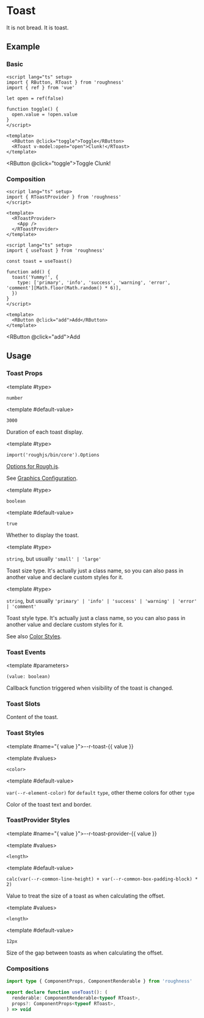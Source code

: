 <script lang="ts" setup>
import { RButton, RDetails, RSpace, RTable, RText, RToast, useToast } from 'roughness'
import { ref } from 'vue'

let open = ref(false)

function toggle() {
  open.value = !open.value
}

const toast = useToast()

function add() {
  toast('Yummy!', {
    type: ['primary', 'info', 'success', 'warning', 'error', 'comment'][Math.floor(Math.random() * 6)],
  })
}
</script>

# Toast

It is not bread. It is toast.

## Example

### Basic

<RDetails>
  <template #summary>Show Code</template>

```vue
<script lang="ts" setup>
import { RButton, RToast } from 'roughness'
import { ref } from 'vue'

let open = ref(false)

function toggle() {
  open.value = !open.value
}
</script>

<template>
  <RButton @click="toggle">Toggle</RButton>
  <RToast v-model:open="open">Clunk!</RToast>
</template>
```

</RDetails>

<RButton @click="toggle">Toggle</RButton>
<RToast v-model:open="open">Clunk!</RToast>

### Composition

<RDetails>
  <template #summary>Show Code</template>

```vue
<script lang="ts" setup>
import { RToastProvider } from 'roughness'
</script>

<template>
  <RToastProvider>
    <App />
  </RToastProvider>
</template>
```

```vue
<script lang="ts" setup>
import { useToast } from 'roughness'

const toast = useToast()

function add() {
  toast('Yummy!', {
    type: ['primary', 'info', 'success', 'warning', 'error', 'comment'][Math.floor(Math.random() * 6)],
  })
}
</script>

<template>
  <RButton @click="add">Add</RButton>
</template>
```

</RDetails>

<RButton @click="add">Add</RButton>

## Usage

### Toast Props

<RPropsTable>

  <RProp name="duration">

  <template #type>

  `number`

  </template>

  <template #default-value>

  `3000`

  </template>

  Duration of each toast display.

  </RProp>

  <RProp name="graphics-options">

  <template #type>

  `import('roughjs/bin/core').Options`

  </template>

  [Options for Rough.js](https://github.com/rough-stuff/rough/wiki#options).

  See [Graphics Configuration](/components/graphics#component-prop).

  </RProp>

  <RProp name="open">

  <template #type>

  `boolean`

  </template>

  <template #default-value>

  `true`

  </template>

  Whether to display the toast.

  </RProp>

  <RProp name="size">

  <template #type>

  `string`, but usually `'small' | 'large'`

  </template>

  Toast size type. It's actually just a class name, so you can also pass in another value and declare custom styles for it.

  </RProp>

  <RProp name="type">

  <template #type>

  `string`, but usually `'primary' | 'info' | 'success' | 'warning' | 'error' | 'comment'`

  </template>

  Toast style type. It's actually just a class name, so you can also pass in another value and declare custom styles for it.

  See also [Color Styles](/guide/theme#color-styles).

  </RProp>

</RPropsTable>

### Toast Events

<REventsTable>

  <REvent name="update:open">

  <template #parameters>

  `(value: boolean)`

  </template>

  Callback function triggered when visibility of the toast is changed.

  </REvent>

</REventsTable>

### Toast Slots

<RSlotsTable>

  <RSlot name="default">
    Content of the toast.
  </RSlot>

</RSlotsTable>

### Toast Styles

<RStylesTable>

  <template #name="{ value }">--r-toast-{{ value }}</template>

  <RStyle name="color">

  <template #values>

  `<color>`

  </template>

  <template #default-value>

  `var(--r-element-color)` for `default` `type`, other theme colors for other `type`

  </template>

  Color of the toast text and border.

  </RStyle>

</RStylesTable>

### ToastProvider Styles

<RStylesTable>

  <template #name="{ value }">--r-toast-provider-{{ value }}</template>

  <RStyle name="base-size">

  <template #values>

  `<length>`

  </template>

  <template #default-value>

  `calc(var(--r-common-line-height) + var(--r-common-box-padding-block) * 2)`

  </template>

  Value to treat the size of a toast as when calculating the offset.

  </RStyle>

  <RStyle name="gap-size">

  <template #values>

  `<length>`

  </template>

  <template #default-value>

  `12px`

  </template>

  Size of the gap between toasts as when calculating the offset.

  </RStyle>

</RStylesTable>

### Compositions

```ts
import type { ComponentProps, ComponentRenderable } from 'roughness'

export declare function useToast(): (
  renderable: ComponentRenderable<typeof RToast>,
  props?: ComponentProps<typeof RToast>,
) => void
```
